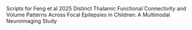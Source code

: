 Scripts for Feng et al 2025 Distinct Thalamic Functional Connectivity and Volume Patterns Across Focal Epilepsies in Children: A Multimodal Neuroimaging Study

